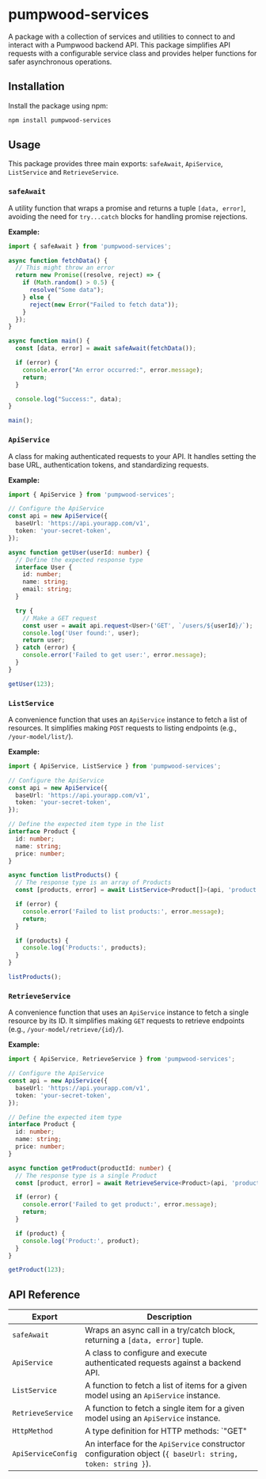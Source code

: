 # pumpwood-services

A package with a collection of services and utilities to connect to and interact with a Pumpwood backend API. This package simplifies API requests with a configurable service class and provides helper functions for safer asynchronous operations.

## Installation

Install the package using npm:

```bash
npm install pumpwood-services
```

## Usage

This package provides three main exports: `safeAwait`, `ApiService`, `ListService` and `RetrieveService`.

### `safeAwait`

A utility function that wraps a promise and returns a tuple `[data, error]`, avoiding the need for `try...catch` blocks for handling promise rejections.

**Example:**

```typescript
import { safeAwait } from 'pumpwood-services';

async function fetchData() {
  // This might throw an error
  return new Promise((resolve, reject) => {
    if (Math.random() > 0.5) {
      resolve("Some data");
    } else {
      reject(new Error("Failed to fetch data"));
    }
  });
}

async function main() {
  const [data, error] = await safeAwait(fetchData());

  if (error) {
    console.error("An error occurred:", error.message);
    return;
  }

  console.log("Success:", data);
}

main();
```

### `ApiService`

A class for making authenticated requests to your API. It handles setting the base URL, authentication tokens, and standardizing requests.

**Example:**

```typescript
import { ApiService } from 'pumpwood-services';

// Configure the ApiService
const api = new ApiService({
  baseUrl: 'https://api.yourapp.com/v1',
  token: 'your-secret-token',
});

async function getUser(userId: number) {
  // Define the expected response type
  interface User {
    id: number;
    name: string;
    email: string;
  }

  try {
    // Make a GET request
    const user = await api.request<User>('GET', `/users/${userId}/`);
    console.log('User found:', user);
    return user;
  } catch (error) {
    console.error('Failed to get user:', error.message);
  }
}

getUser(123);
```

### `ListService`

A convenience function that uses an `ApiService` instance to fetch a list of resources. It simplifies making `POST` requests to listing endpoints (e.g., `/your-model/list/`).

**Example:**

```typescript
import { ApiService, ListService } from 'pumpwood-services';

// Configure the ApiService
const api = new ApiService({
  baseUrl: 'https://api.yourapp.com/v1',
  token: 'your-secret-token',
});

// Define the expected item type in the list
interface Product {
  id: number;
  name: string;
  price: number;
}

async function listProducts() {
  // The response type is an array of Products
  const [products, error] = await ListService<Product[]>(api, 'product');

  if (error) {
    console.error('Failed to list products:', error.message);
    return;
  }

  if (products) {
    console.log('Products:', products);
  }
}

listProducts();
```

### `RetrieveService`

A convenience function that uses an `ApiService` instance to fetch a single resource by its ID. It simplifies making `GET` requests to retrieve endpoints (e.g., `/your-model/retrieve/{id}/`).

**Example:**

```typescript
import { ApiService, RetrieveService } from 'pumpwood-services';

// Configure the ApiService
const api = new ApiService({
  baseUrl: 'https://api.yourapp.com/v1',
  token: 'your-secret-token',
});

// Define the expected item type
interface Product {
  id: number;
  name: string;
  price: number;
}

async function getProduct(productId: number) {
  // The response type is a single Product
  const [product, error] = await RetrieveService<Product>(api, 'product', productId);

  if (error) {
    console.error('Failed to get product:', error.message);
    return;
  }

  if (product) {
    console.log('Product:', product);
  }
}

getProduct(123);
```

## API Reference

| Export         | Description                                                                                             |
|----------------|---------------------------------------------------------------------------------------------------------|
| `safeAwait`    | Wraps an async call in a try/catch block, returning a `[data, error]` tuple.                            |
| `ApiService`   | A class to configure and execute authenticated requests against a backend API.                          |
| `ListService`  | A function to fetch a list of items for a given model using an `ApiService` instance.                   |
| `RetrieveService`  | A function to fetch a single item for a given model using an `ApiService` instance.                   |
| `HttpMethod`   | A type definition for HTTP methods: `"GET" | "POST" | "PUT" | "DELETE"`.                               |
| `ApiServiceConfig` | An interface for the `ApiService` constructor configuration object (`{ baseUrl: string, token: string }`). |
